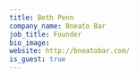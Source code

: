 ```yaml
---
title: Beth Penn
company_name: Bneato Bar
job_title: Founder
bio_image: 
website: http://bneatobar.com/
is_guest: true
---
```



